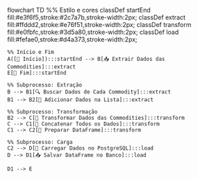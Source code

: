 
flowchart TD
    %% Estilo e cores
    classDef startEnd fill:#e3f6f5,stroke:#2c7a7b,stroke-width:2px;
    classDef extract fill:#ffddd2,stroke:#e76f51,stroke-width:2px;
    classDef transform fill:#e0fbfc,stroke:#3d5a80,stroke-width:2px;
    classDef load fill:#fefae0,stroke:#d4a373,stroke-width:2px;

    %% Início e Fim
    A([🚀 Início]):::startEnd --> B[📥 Extrair Dados das Commodities]:::extract
    E[🏁 Fim]:::startEnd

    %% Subprocesso: Extração
    B --> B1[🔍 Buscar Dados de Cada Commodity]:::extract
    B1 --> B2[📄 Adicionar Dados na Lista]:::extract

    %% Subprocesso: Transformação
    B2 --> C[🔧 Transformar Dados das Commodities]:::transform
    C --> C1[🧩 Concatenar Todos os Dados]:::transform
    C1 --> C2[🧹 Preparar DataFrame]:::transform

    %% Subprocesso: Carga
    C2 --> D[💾 Carregar Dados no PostgreSQL]:::load
    D --> D1[📥 Salvar DataFrame no Banco]:::load

    D1 --> E
